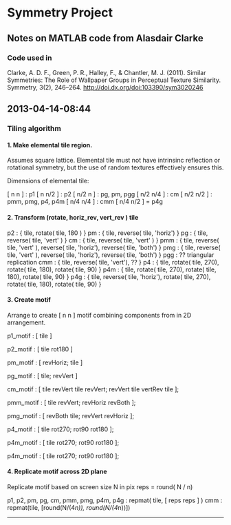 # Symmetry Project

## Notes on MATLAB code from Alasdair Clarke

### Code used in

Clarke, A. D. F., Green, P. R., Halley, F., & Chantler, M. J. (2011). Similar Symmetries: The Role of Wallpaper Groups in Perceptual Texture Similarity. Symmetry, 3(2), 246–264. <http://doi.dx.org/doi:103390/sym3020246>

## 2013-04-14-08:44

### Tiling algorithm

#### 1. Make elemental tile region.

Assumes square lattice. Elemental tile must not have intrinsinc reflection or rotational symmetry, but the use of random textures effectively ensures this.

Dimensions of elemental tile:

[ n n ] 	: p1
[ n n/2 ]	: p2
[ n/2 n ]	: pg, pm, pgg
[ n/2 n/4 ] : cm
[ n/2 n/2 ]	: pmm, pmg, p4, p4m
[ n/4 n/4 ] : cmm
[ n/4 n/2 ] = p4g

#### 2. Transform (rotate, horiz_rev, vert_rev ) tile

p2 	: { tile, rotate( tile, 180 ) }
pm 	: { tile, reverse( tile, 'horiz') }
pg 	: { tile, reverse( tile, 'vert' ) }
cm 	: { tile, reverse( tile, 'vert' ) }
pmm : { tile, reverse( tile, 'vert' ), reverse( tile, 'horiz'), reverse( tile, 'both') }
pmg : { tile, reverse( tile, 'vert' ), reverse( tile, 'horiz'), reverse( tile, 'both') }
pgg : ?? triangular replication
cmm : { tile, reverse( tile, 'vert'), ?? }
p4 	: { tile, rotate( tile, 270), rotate( tile, 180), rotate( tile, 90) }
p4m : { tile, rotate( tile, 270), rotate( tile, 180), rotate( tile, 90) }
p4g : { tile, reverse( tile, 'horiz'), rotate( tile, 270), rotate( tile, 180), rotate( tile, 90) }

#### 3. Create motif

Arrange to create [ n n ] motif combining components from in 2D arrangement.

p1_motif : [ tile ]

p2_motif : [ tile rot180 ]

pm_motif : [ 	revHoriz;
	   			tile ]

pg_motif : [ 	tile;
       			revVert ]

cm_motif : [ 	tile 	revVert tile 	revVert;
	   			revVert  tile    vertRev tile ];

pmm_motif : [ 	tile 		revVert;
				revHoriz	revBoth ];

pmg_motif : [ 	revBoth		tile;
				revVert		revHoriz ];

p4_motif : [ 	tile 	rot270;
				rot90	rot180 ];


p4m_motif : [ 	tile 	rot270;
				rot90	rot180 ];

p4m_motif : [ 	tile 	rot270;
				rot90	rot180 ];

#### 4. Replicate motif across 2D plane

Replicate motif based on screen size N in pix
reps = round( N / n)

p1, p2, pm, pg, cm, pmm, pmg, p4m, p4g : repmat( tile, [ reps reps ] )
cmm : repmat(tile, [round(N/(4*n)), round(N/(4*n))])


----
